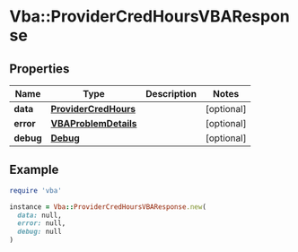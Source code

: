 # Vba::ProviderCredHoursVBAResponse

## Properties

| Name | Type | Description | Notes |
| ---- | ---- | ----------- | ----- |
| **data** | [**ProviderCredHours**](ProviderCredHours.md) |  | [optional] |
| **error** | [**VBAProblemDetails**](VBAProblemDetails.md) |  | [optional] |
| **debug** | [**Debug**](Debug.md) |  | [optional] |

## Example

```ruby
require 'vba'

instance = Vba::ProviderCredHoursVBAResponse.new(
  data: null,
  error: null,
  debug: null
)
```

